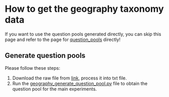 # How to get the geography taxonomy data
If you want to use the question pools generated directly, you can skip this page and refer to the page for [question_pools](https://github.com/ysunbp/TaxoGlimpse/tree/main/question_pools) directly!
## Generate question pools
Please follow these steps: <br>
1. Download the raw file from [link](https://www.geonames.org/export/codes.html), process it into txt file.
2. Run the [geography_generate_question_pool.py](./scripts/geography_generate_question_pool.py) file to obtain the question pool for the main experiments.
